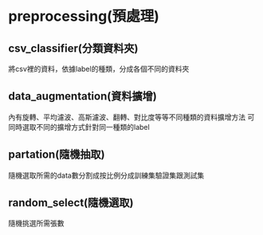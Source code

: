 # preprocessing(預處理)

## **csv_classifier(分類資料夾)**
將csv裡的資料，依據label的種類，分成各個不同的資料夾

## data_augmentation(資料擴增)
內有旋轉、平均濾波、高斯濾波、翻轉、對比度等等不同種類的資料擴增方法
可同時選取不同的擴增方式針對同一種類的label

## partation(隨機抽取)
隨機選取所需的data數分割成按比例分成訓練集驗證集跟測試集

## random_select(隨機選取)
隨機挑選所需張數
